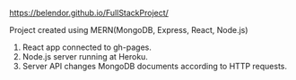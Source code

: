 https://belendor.github.io/FullStackProject/

Project created using MERN(MongoDB, Express, React, Node.js)

1. React app connected to gh-pages.
2. Node.js server running at Heroku.
3. Server API changes MongoDB documents according to  HTTP requests.
